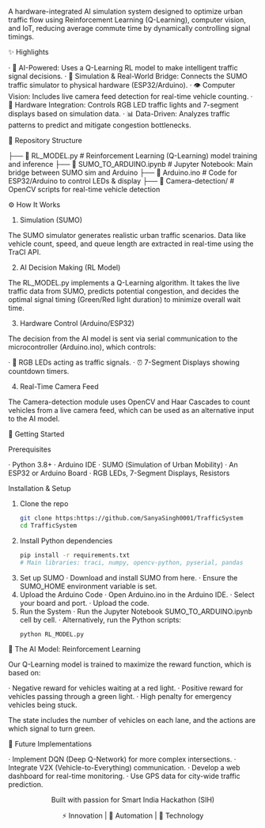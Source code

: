 A hardware-integrated AI simulation system designed to optimize urban traffic flow using Reinforcement Learning (Q-Learning), computer vision, and IoT, reducing average commute time by dynamically controlling signal timings.

✨ Highlights

· 🤖 AI-Powered: Uses a Q-Learning RL model to make intelligent traffic signal decisions.
· 🎯 Simulation & Real-World Bridge: Connects the SUMO traffic simulator to physical hardware (ESP32/Arduino).
· 👁️ Computer Vision: Includes live camera feed detection for real-time vehicle counting.
· 🔧 Hardware Integration: Controls RGB LED traffic lights and 7-segment displays based on simulation data.
· 📊 Data-Driven: Analyzes traffic patterns to predict and mitigate congestion bottlenecks.

📁 Repository Structure

├── 📄 RL_MODEL.py                 # Reinforcement Learning (Q-Learning) model training and inference
├── 📄 SUMO_TO_ARDUINO.ipynb       # Jupyter Notebook: Main bridge between SUMO sim and Arduino
├── 📄 Arduino.ino                 # Code for ESP32/Arduino to control LEDs & display
├── 📁 Camera-detection/           # OpenCV scripts for real-time vehicle detection

⚙️ How It Works

1. Simulation (SUMO)

The SUMO simulator generates realistic urban traffic scenarios. Data like vehicle count, speed, and queue length are extracted in real-time using the TraCI API.

2. AI Decision Making (RL Model)

The RL_MODEL.py implements a Q-Learning algorithm. It takes the live traffic data from SUMO, predicts potential congestion, and decides the optimal signal timing (Green/Red light duration) to minimize overall wait time.

3. Hardware Control (Arduino/ESP32)

The decision from the AI model is sent via serial communication to the microcontroller (Arduino.ino), which controls:

· 🚦 RGB LEDs acting as traffic signals.
· ⏰ 7-Segment Displays showing countdown timers.

4.  Real-Time Camera Feed

The Camera-detection module uses OpenCV and Haar Cascades to count vehicles from a live camera feed, which can be used as an alternative input to the AI model.


🚀 Getting Started

Prerequisites

· Python 3.8+
· Arduino IDE
· SUMO (Simulation of Urban Mobility)
· An ESP32 or Arduino Board
· RGB LEDs, 7-Segment Displays, Resistors

Installation & Setup

1. Clone the repo
   ```bash
   git clone https:https://github.com/SanyaSingh0001/TrafficSystem
   cd TrafficSystem
   ```
2. Install Python dependencies
   ```bash
   pip install -r requirements.txt
   # Main libraries: traci, numpy, opencv-python, pyserial, pandas
   ```
3. Set up SUMO
   · Download and install SUMO from here.
   · Ensure the SUMO_HOME environment variable is set.
4. Upload the Arduino Code
   · Open Arduino.ino in the Arduino IDE.
   · Select your board  and port.
   · Upload the code.
5. Run the System
   · Run the Jupyter Notebook SUMO_TO_ARDUINO.ipynb cell by cell.
   · Alternatively, run the Python scripts:
     ```bash
     python RL_MODEL.py


🧠 The AI Model: Reinforcement Learning

Our Q-Learning model is trained to maximize the reward function, which is based on:

· Negative reward for vehicles waiting at a red light.
· Positive reward for vehicles passing through a green light.
· High penalty for emergency vehicles being stuck.

The state includes the number of vehicles on each lane, and the actions are which signal to turn green.


🎯 Future Implementations

· Implement DQN (Deep Q-Network) for more complex intersections.
· Integrate V2X (Vehicle-to-Everything) communication.
· Develop a web dashboard for real-time monitoring.
· Use GPS data for city-wide traffic prediction.


<div align="center">

Built with passion for Smart India Hackathon (SIH)

⚡ Innovation | 🤖 Automation | 🚀 Technology

</div>
     

